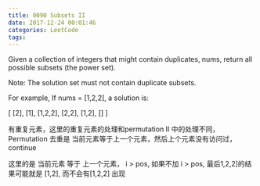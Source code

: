 ```yaml
---
title: 0090 Subsets II
date: 2017-12-24 00:01:46
categories: LeetCode
tags:
---
```


Given a collection of integers that might contain duplicates, nums, return all possible subsets (the power set).

Note: The solution set must not contain duplicate subsets.

For example,
If nums = [1,2,2], a solution is:

[
  [2],
  [1],
  [1,2,2],
  [2,2],
  [1,2],
  []
]

有重复元素，这里的重复元素的处理和permutation II 中的处理不同，Permutation 去重是 当前元素等于上一个元素，然后上个元素没有访问过，continue

这里的是 当前元素 等于 上一个元素， i > pos, 如果不加 i > pos, 最后1,2,2]的结果可能就是 [1,2], 而不会有[1,2,2] 出现
